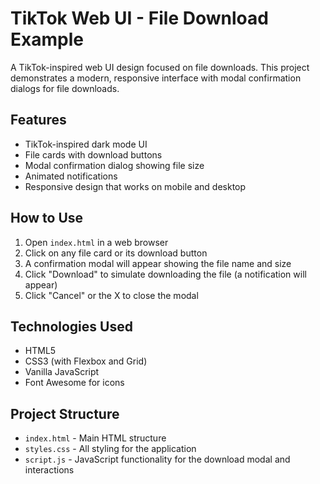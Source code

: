 # TikTok Web UI - File Download Example

A TikTok-inspired web UI design focused on file downloads. This project demonstrates a modern, responsive interface with modal confirmation dialogs for file downloads.

## Features

- TikTok-inspired dark mode UI
- File cards with download buttons
- Modal confirmation dialog showing file size
- Animated notifications
- Responsive design that works on mobile and desktop

## How to Use

1. Open `index.html` in a web browser
2. Click on any file card or its download button
3. A confirmation modal will appear showing the file name and size
4. Click "Download" to simulate downloading the file (a notification will appear)
5. Click "Cancel" or the X to close the modal

## Technologies Used

- HTML5
- CSS3 (with Flexbox and Grid)
- Vanilla JavaScript
- Font Awesome for icons

## Project Structure

- `index.html` - Main HTML structure
- `styles.css` - All styling for the application
- `script.js` - JavaScript functionality for the download modal and interactions 